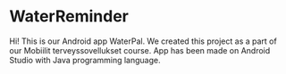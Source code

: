 # WaterReminder
Hi!
This is our Android app WaterPal. We created this project as a part of our Mobiilit terveyssovellukset course.
App has been made on Android Studio with Java programming language.
